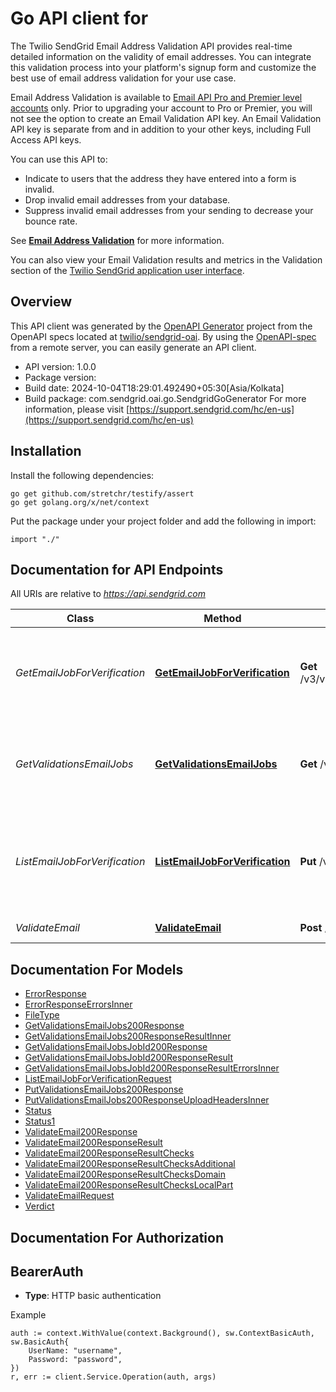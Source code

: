 # Go API client for 

The Twilio SendGrid Email Address Validation API provides real-time detailed information on the validity of email addresses. You can integrate this validation process into your platform's signup form and customize the best use of email address validation for your use case.

Email Address Validation is available to [Email API Pro and Premier level accounts](https://sendgrid.com/pricing) only. Prior to upgrading your account to Pro or Premier, you will not see the option to create an Email Validation API key. An Email Validation API key is separate from and in addition to your other keys, including Full Access API keys.

You can use this API to:
- Indicate to users that the address they have entered into a form is invalid.
- Drop invalid email addresses from your database.
- Suppress invalid email addresses from your sending to decrease your bounce rate.

See [**Email Address Validation**](https://docs.sendgrid.com/ui/managing-contacts/email-address-validation) for more information.

You can also view your Email Validation results and metrics in the Validation section of the [Twilio SendGrid application user interface](https://docs.sendgrid.com/ui/managing-contacts/email-address-validation).

## Overview
This API client was generated by the [OpenAPI Generator](https://openapi-generator.tech) project from the OpenAPI specs located at [twilio/sendgrid-oai](https://github.com/twilio/sendgrid-oai/tree/main/spec).  By using the [OpenAPI-spec](https://www.openapis.org/) from a remote server, you can easily generate an API client.

- API version: 1.0.0
- Package version: 
- Build date: 2024-10-04T18:29:01.492490+05:30[Asia/Kolkata]
- Build package: com.sendgrid.oai.go.SendgridGoGenerator
For more information, please visit [https://support.sendgrid.com/hc/en-us](https://support.sendgrid.com/hc/en-us)

## Installation

Install the following dependencies:

```shell
go get github.com/stretchr/testify/assert
go get golang.org/x/net/context
```

Put the package under your project folder and add the following in import:

```golang
import "./"
```

## Documentation for API Endpoints

All URIs are relative to *https://api.sendgrid.com*

Class | Method | HTTP request | Description
------------ | ------------- | ------------- | -------------
*GetEmailJobForVerification* | [**GetEmailJobForVerification**](docs/GetEmailJobForVerification.md#getemailjobforverification) | **Get** /v3/validations/email/jobs/{JobId} | This request returns a single Bulk Email Validation Job.
*GetValidationsEmailJobs* | [**GetValidationsEmailJobs**](docs/GetValidationsEmailJobs.md#getvalidationsemailjobs) | **Get** /v3/validations/email/jobs | This request lists all of a user&#39;s Bulk Email Validation Jobs.
*ListEmailJobForVerification* | [**ListEmailJobForVerification**](docs/ListEmailJobForVerification.md#listemailjobforverification) | **Put** /v3/validations/email/jobs | Request a presigned URL and headers for Bulk Email Address Validation list upload.
*ValidateEmail* | [**ValidateEmail**](docs/ValidateEmail.md#validateemail) | **Post** /v3/validations/email | Validate an email


## Documentation For Models

 - [ErrorResponse](ErrorResponse.md)
 - [ErrorResponseErrorsInner](ErrorResponseErrorsInner.md)
 - [FileType](FileType.md)
 - [GetValidationsEmailJobs200Response](GetValidationsEmailJobs200Response.md)
 - [GetValidationsEmailJobs200ResponseResultInner](GetValidationsEmailJobs200ResponseResultInner.md)
 - [GetValidationsEmailJobsJobId200Response](GetValidationsEmailJobsJobId200Response.md)
 - [GetValidationsEmailJobsJobId200ResponseResult](GetValidationsEmailJobsJobId200ResponseResult.md)
 - [GetValidationsEmailJobsJobId200ResponseResultErrorsInner](GetValidationsEmailJobsJobId200ResponseResultErrorsInner.md)
 - [ListEmailJobForVerificationRequest](ListEmailJobForVerificationRequest.md)
 - [PutValidationsEmailJobs200Response](PutValidationsEmailJobs200Response.md)
 - [PutValidationsEmailJobs200ResponseUploadHeadersInner](PutValidationsEmailJobs200ResponseUploadHeadersInner.md)
 - [Status](Status.md)
 - [Status1](Status1.md)
 - [ValidateEmail200Response](ValidateEmail200Response.md)
 - [ValidateEmail200ResponseResult](ValidateEmail200ResponseResult.md)
 - [ValidateEmail200ResponseResultChecks](ValidateEmail200ResponseResultChecks.md)
 - [ValidateEmail200ResponseResultChecksAdditional](ValidateEmail200ResponseResultChecksAdditional.md)
 - [ValidateEmail200ResponseResultChecksDomain](ValidateEmail200ResponseResultChecksDomain.md)
 - [ValidateEmail200ResponseResultChecksLocalPart](ValidateEmail200ResponseResultChecksLocalPart.md)
 - [ValidateEmailRequest](ValidateEmailRequest.md)
 - [Verdict](Verdict.md)


## Documentation For Authorization



## BearerAuth

- **Type**: HTTP basic authentication

Example

```golang
auth := context.WithValue(context.Background(), sw.ContextBasicAuth, sw.BasicAuth{
    UserName: "username",
    Password: "password",
})
r, err := client.Service.Operation(auth, args)
```

